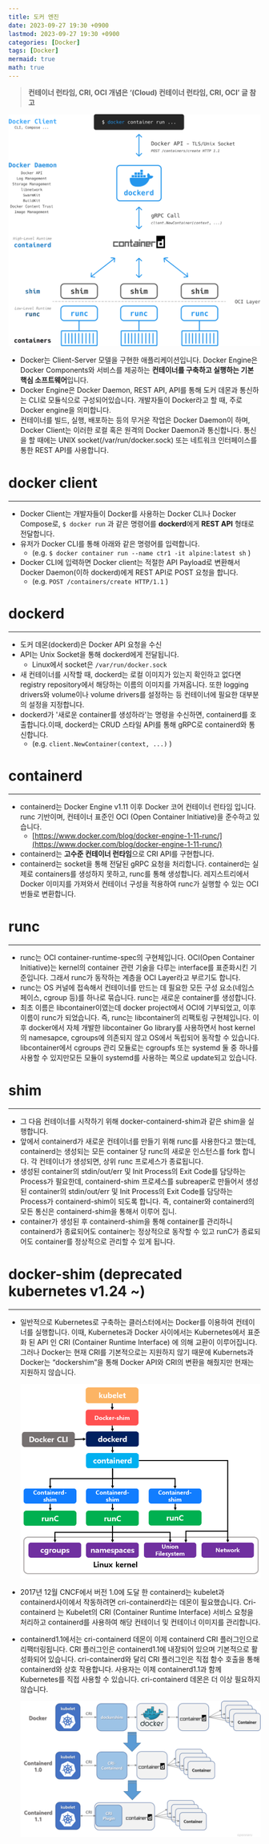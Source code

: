 ```yaml
---
title: 도커 엔진
date: 2023-09-27 19:30 +0900
lastmod: 2023-09-27 19:30 +0900
categories: [Docker]
tags: [Docker]
mermaid: true
math: true
---
```


> **컨테이너 런타임, CRI, OCI 개념은 ‘(Cloud) 컨테이너 런타임, CRI, OCI’ 글 참고**
>

![Untitled](/assets/img/2023-09-27-post230927/Untitled.png)

- Docker는 Client-Server 모델을 구현한 애플리케이션입니다. Docker Engine은 Docker Components와 서비스를 제공하는 **컨테이너를 구축하고 실행하는 기본 핵심 소프트웨어**입니다.
- Docker Engine은 Docker Daemon, REST API, API를 통해 도커 데몬과 통신하는 CLI로 모듈식으로 구성되어있습니다. 개발자들이 Docker라고 할 때, 주로 Docker engine을 의미합니다.
- 컨테이너를 빌드, 실행, 배포하는 등의 무거운 작업은 Docker Daemon이 하며, Docker Client는 이러한 로컬 혹은 원격의 Docker Daemon과 통신합니다. 통신을 할 때에는 UNIX socket(/var/run/docker.sock) 또는 네트워크 인터페이스를 통한 REST API를 사용합니다.

# **docker client**

---

- Docker Client는 개발자들이 Docker를 사용하는 Docker CLI나 Docker Compose로, `$ docker run` 과 같은 명령어를 **dockerd**에게 **REST API** 형태로 전달합니다.
- 유저가 Docker CLI를 통해 아래와 같은 명령어를 입력합니다.
    - (e.g. `$ docker container run --name ctr1 -it alpine:latest sh` )
- Docker CLI에 입력하면 Docker client는 적절한 API Payload로 변환해서 Docker Daemon(이하 dockerd)에게 REST API로 POST 요청을 합니다.
    - (e.g. `POST /containers/create HTTP/1.1` )

# **dockerd**

---

- 도커 데몬(dockerd)은 Docker API 요청을 수신
- API는 Unix Socket을 통해 dockerd에게 전달됩니다.
    - Linux에서 socket은 `/var/run/docker.sock`
- 새 컨테이너를 시작할 때, dockerd는 로컬 이미지가 있는지 확인하고 없다면 registry repository에서 해당하는 이름의 이미지를 가져옵니다. 또한 logging drivers와 volume이나 volume drivers를 설정하는 등 컨테이너에 필요한 대부분의 설정을 지정합니다.
- dockerd가 '새로운 container를 생성하라'는 명령을 수신하면, containerd를 호출합니다.이때, dockerd는 CRUD 스타일 API를 통해 gRPC로 containerd와 통신합니다.
    - (e.g. `client.NewContainer(context, ...)` )

# **containerd**

---

- containerd는 Docker Engine v1.11 이후 Docker 코어 컨테이너 런타임 입니다. runc 기반이며, 컨테이너 표준인 OCI (Open Container Initiative)을 준수하고 있습니다.
    - [https://www.docker.com/blog/docker-engine-1-11-runc/](https://www.docker.com/blog/docker-engine-1-11-runc/)
- containerd는 **고수준 컨테이너 런타임**으로 CRI API를 구현합니다.
- containerd는 socket을 통해 전달된 gRPC 요청을 처리합니다. containerd는 실제로 containers를 생성하지 못하고, runc를 통해 생성합니다. 레지스트리에서 Docker 이미지를 가져와서 컨테이너 구성을 적용하여 runc가 실행할 수 있는 OCI 번들로 변환합니다.

# **runc**

---

- runc는 OCI container-runtime-spec의 구현체입니다. OCI(Open Container Initiative)는 kernel의 container 관련 기술을 다루는 interface를 표준화시킨 기준입니다. 그래서 runc가 동작하는 계층을 OCI Layer라고 부르기도 합니다.
- runc는 OS 커널에 접속해서 컨테이너를 만드는 데 필요한 모든 구성 요소(네임스페이스, cgroup 등)를 하나로 묶습니다. runc는 새로운 container를 생성합니다.
- 최초 이름은 libcontainer이였는데 docker project에서 OCI에 기부되었고, 이후 이름이 runc가 되었습니다. 즉, runc는 libcontainer의 리팩토링 구현체입니다. 이후 docker에서 자체 개발한 libcontainer Go library를 사용하면서 host kernel의 namesapce,  cgroups에 의존되지 않고 OS에서 독립되어 동작할 수 있습니다. libcontainer에서 cgroups 관리 모듈로는 cgroupfs 또는 systemd 둘 중 하나를 사용할 수 있지만모든 모듈이 systemd를 사용하는 쪽으로 update되고 있습니다.

# **shim**

---

- 그 다음 컨테이너를 시작하기 위해 docker-containerd-shim과 같은 shim을 실행합니다.
- 앞에서 containerd가 새로운 컨테이너를 만들기 위해 runc를 사용한다고 했는데, containerd는 생성되는 모든 container 당 runc의 새로운 인스턴스를 fork 합니다. 각 컨테이너가 생성되면, 상위 runc 프로세스가 종료됩니다.
- 생성된 container의 stdin/out/err 및 Init Process의 Exit Code를 담당하는 Process가 필요한데, containerd-shim 프로세스를 subreaper로 만들어서 생성된 container의 stdin/out/err 및 Init Process의 Exit Code를 담당하는 Process가 containerd-shim이 되도록 합니다. 즉, container와 containerd의 모든 통신은 containerd-shim을 통해서 이루어 집니.
- container가 생성된 후 containerd-shim을 통해 container를 관리하니 containerd가 종료되어도 container는 정상적으로 동작할 수 있고 runC가 종료되어도 container를 정상적으로 관리할 수 있게 됩니다.

# **docker-shim** (**deprecated kubernetes v1.24 ~**)

---

- 일반적으로 Kubernetes로 구축하는 클러스터에서는 Docker를 이용하여 컨테이너를 실행합니다. 이때, Kubernetes과 Docker 사이에서는 Kubernetes에서 표준화 된 API 인 CRI (Container Runtime Interface) 에 의해 교환이 이루어집니다. 그러나 Docker는 현재 CRI를 기본적으로는 지원하지 않기 때문에 Kubernets과 Docker는 “dockershim”을 통해 Docker API와 CRI의 변환을 해줬지만 현재는 지원하지 않습니다.

    ![Untitled](/assets/img/2023-09-27-post230927/Untitled%201.png)

- 2017년 12월 CNCF에서 버전 1.0에 도달 한 containerd는 kubelet과 containerd사이에서 작동하려면 cri-containerd라는 데몬이 필요했습니다. Cri-containerd 는 Kubelet의 CRI (Container Runtime Interface) 서비스 요청을 처리하고 containerd를 사용하여 해당 컨테이너 및 컨테이너 이미지를 관리합니다.
- containerd1.1에서는 cri-containerd 데몬이 이제 containerd CRI 플러그인으로 리팩터링됩니다. CRI 플러그인은 containerd1.1에 내장되어 있으며 기본적으로 활성화되어 있습니다. cri-containerd와 달리 CRI 플러그인은 직접 함수 호출을 통해 containerd와 상호 작용합니다. 사용자는 이제 containerd1.1과 함께 Kubernetes를 직접 사용할 수 있습니다. cri-containerd 데몬은 더 이상 필요하지 않습니다.

    ![Untitled](/assets/img/2023-09-27-post230927/Untitled%202.png)

